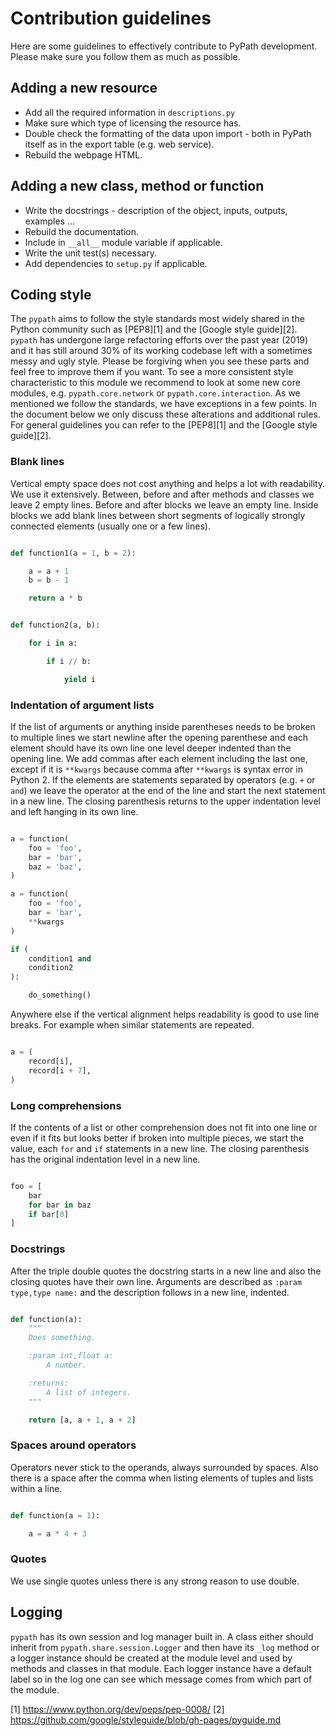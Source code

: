 # Contribution guidelines

Here are some guidelines to effectively contribute to PyPath development.
Please make sure you follow them as much as possible.

## Adding a new resource

- Add all the required information in `descriptions.py`
- Make sure which type of licensing the resource has.
- Double check the formatting of the data upon import - both in PyPath itself
as in the export table (e.g. web service).
- Rebuild the webpage HTML.

## Adding a new class, method or function

- Write the docstrings - description of the object, inputs, outputs, examples
...
- Rebuild the documentation.
- Include in `__all__` module variable if applicable.
- Write the unit test(s) necessary.
- Add dependencies to `setup.py` if applicable.

## Coding style

The `pypath` aims to follow the style standards most widely shared in the
Python community such as [PEP8][1] and the [Google style guide][2]. `pypath`
has undergone large refactoring efforts over the past year (2019) and it has
still around 30% of its working codebase left with a sometimes messy and ugly
style. Please be forgiving when you see these parts and feel free to improve
them if you want. To see a more consistent style characteristic to this module
we recommend to look at some new core modules, e.g. `pypath.core.network` or
`pypath.core.interaction`. As we mentioned we follow the standards, we have
exceptions in a few points. In the document below we only discuss these
alterations and additional rules. For general guidelines you can refer to the
[PEP8][1] and the [Google style guide][2].

### Blank lines

Vertical empty space does not cost anything and helps a lot with readability.
We use it extensively. Between, before and after methods and classes we leave
2 empty lines. Before and after blocks we leave an empty line. Inside blocks
we add blank lines between short segments of logically strongly connected
elements (usually one or a few lines).

```python

def function1(a = 1, b = 2):

    a = a + 1
    b = b - 1

    return a * b


def function2(a, b):

    for i in a:

        if i // b:

            yield i

```

### Indentation of argument lists

If the list of arguments or anything inside parentheses needs to be broken to
multiple lines we start newline after the opening parenthese and each element
should have its own line one level deeper indented than the opening line.
We add commas after each element including the last one, except if it is
`**kwargs` because comma after `**kwargs` is syntax error in Python 2.
If the elements are statements separated by operators (e.g. `+` or `and`)
we leave the operator at the end of the line and start the next statement
in a new line. The closing parenthesis returns to the upper indentation level
and left hanging in its own line.

```python

a = function(
    foo = 'foo',
    bar = 'bar',
    baz = 'baz',
)

a = function(
    foo = 'foo',
    bar = 'bar',
    **kwargs
)

if (
    condition1 and
    condition2
):

    do_something()

```

Anywhere else if the vertical alignment helps readability is good to use line
breaks. For example when similar statements are repeated.

```python

a = (
    record[i],
    record[i + 7],
)

```

### Long comprehensions

If the contents of a list or other comprehension does not fit into one line
or even if it fits but looks better if broken into multiple pieces, we start
the value, each `for` and `if` statements in a new line. The closing
parenthesis has the original indentation level in a new line.

```python

foo = [
    bar
    for bar in baz
    if bar[0]
]

```

### Docstrings

After the triple double quotes the docstring starts in a new line and also
the closing quotes have their own line. Arguments are described as
`:param type,type name:` and the description follows in a new line, indented.

```python

def function(a):
    """
    Does something.

    :param int,float a:
        A number.

    :returns:
        A list of integers.
    """

    return [a, a + 1, a + 2]

```

### Spaces around operators

Operators never stick to the operands, always surrounded by spaces.
Also there is a space after the comma when listing elements of tuples and
lists within a line.

```python

def function(a = 1):

    a = a * 4 + 3

```

### Quotes

We use single quotes unless there is any strong reason to use double.

## Logging

`pypath` has its own session and log manager built in. A class either should
inherit from `pypath.share.session.Logger` and then have its `_log` method
or a logger instance should be created at the module level and used by
methods and classes in that module. Each logger instance have a default label
so in the log one can see which message comes from which part of the module.


[1] https://www.python.org/dev/peps/pep-0008/
[2] https://github.com/google/styleguide/blob/gh-pages/pyguide.md
